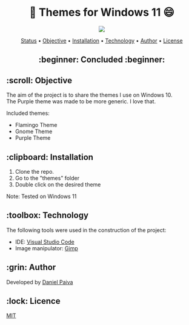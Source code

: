 <h1 align="center"> 🎨 Themes for Windows 11 😄</h1>

<p align="center">
    <img src="./src/image.png">
</p>

<p align="center">
 <a href="#status">Status</a> • 
 <a href="#objetivo">Objective</a> •
 <a href="#instalacao">Installation</a> • 
 <a href="#tecnologias">Technology</a> • 
 <a href="#autor">Author</a> • 
 <a href="#licenca">License</a>
</p>

<h2 align="center" id=status> 
	:beginner: Concluded :beginner:
</h2>

<h2 id=objetivo>:scroll: Objective</h2>
The aim of the project is to share the themes I use on Windows 10.<br>
The Purple theme was made to be more generic. I love that.

Included themes:
- Flamingo Theme <!-- #CC3D29 -->
- Gnome Theme
- Purple Theme <!-- #60548C -->

<h2 id=instalacao>:clipboard: Installation</h2>

1. Clone the repo.
2. Go to the "themes" folder
3. Double click on the desired theme

Note: Tested on Windows 11

<h2 id=tecnologias>:toolbox: Technology</h2>

The following tools were used in the construction of the project:

- IDE: <a href="https://code.visualstudio.com/download">Visual Studio Code</a>
- Image manipulator: <a href="https://www.gimp.org/downloads/">Gimp</a>

<h2 id=autor>:grin: Author</h2>

Developed by <a href="https://www.linkedin.com/in/danhpaiva/" target="_blank">Daniel Paiva</a>

<h2 id=licenca>:lock: Licence</h2>
<a href="https://github.com/danhpaiva/windows11-themes/blob/main/LICENSE" target="_blank">MIT</a>
